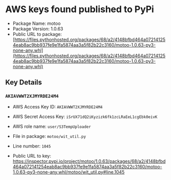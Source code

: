 # AWS keys found published to PyPi

* Package Name: motoo
* Package Version: 1.0.63
* Public URL to package: [https://files.pythonhosted.org/packages/68/a2/4148bfbd464a072141254eab8ac9bb937fe9e1fa5874aa3a5f82b22c3160/motoo-1.0.63-py3-none-any.whl](https://files.pythonhosted.org/packages/68/a2/4148bfbd464a072141254eab8ac9bb937fe9e1fa5874aa3a5f82b22c3160/motoo-1.0.63-py3-none-any.whl)

## Key Details

### `AKIAVWWT2XJMYRDE24M4`

* AWS Access Key ID: `AKIAVWWT2XJMYRDE24M4`
* AWS Secret Access Key: `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` 
* AWS role name: `user/S3TempUploader`
* File in package: `motoo/wit_util.py`
* Line number: `1045`

* Public URL to key: https://inspector.pypi.io/project/motoo/1.0.63/packages/68/a2/4148bfbd464a072141254eab8ac9bb937fe9e1fa5874aa3a5f82b22c3160/motoo-1.0.63-py3-none-any.whl/motoo/wit_util.py#line.1045


